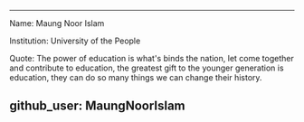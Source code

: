 
---
Name: Maung Noor Islam

Institution: University of the People

Quote: The power of education is what's binds the nation, let come together and contribute to education, the greatest gift to the younger generation is education, they can do so many things we can change their history.

github_user: MaungNoorIslam
---
